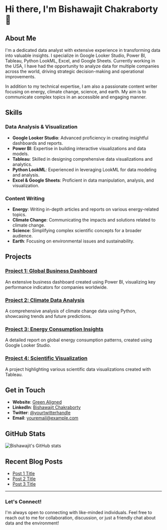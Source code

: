 # Hi there, I'm Bishawajit Chakraborty 👋

## About Me

I'm a dedicated data analyst with extensive experience in transforming data into valuable insights. I specialize in Google Looker Studio, Power BI, Tableau, Python LookML, Excel, and Google Sheets. Currently working in the USA, I have had the opportunity to analyze data for multiple companies across the world, driving strategic decision-making and operational improvements.

In addition to my technical expertise, I am also a passionate content writer focusing on energy, climate change, science, and earth. My aim is to communicate complex topics in an accessible and engaging manner.

## Skills

### Data Analysis & Visualization
- **Google Looker Studio**: Advanced proficiency in creating insightful dashboards and reports.
- **Power BI**: Expertise in building interactive visualizations and data models.
- **Tableau**: Skilled in designing comprehensive data visualizations and analytics.
- **Python LookML**: Experienced in leveraging LookML for data modeling and analysis.
- **Excel & Google Sheets**: Proficient in data manipulation, analysis, and visualization.

### Content Writing
- **Energy**: Writing in-depth articles and reports on various energy-related topics.
- **Climate Change**: Communicating the impacts and solutions related to climate change.
- **Science**: Simplifying complex scientific concepts for a broader audience.
- **Earth**: Focusing on environmental issues and sustainability.

## Projects

### [Project 1: Global Business Dashboard](https://github.com/yourusername/project1)
An extensive business dashboard created using Power BI, visualizing key performance indicators for companies worldwide.

### [Project 2: Climate Data Analysis](https://github.com/yourusername/project2)
A comprehensive analysis of climate change data using Python, showcasing trends and future predictions.

### [Project 3: Energy Consumption Insights](https://github.com/yourusername/project3)
A detailed report on global energy consumption patterns, created using Google Looker Studio.

### [Project 4: Scientific Visualization](https://github.com/yourusername/project4)
A project highlighting various scientific data visualizations created with Tableau.

## Get in Touch

- **Website**: [Green Aligned](https://greenaligned.com/)
- **LinkedIn**: [Bishawajit Chakraborty](https://www.linkedin.com/in/yourprofile)
- **Twitter**: [@yourtwitterhandle](https://twitter.com/yourtwitterhandle)
- **Email**: [youremail@example.com](mailto:youremail@example.com)

## GitHub Stats

![Bishawajit's GitHub stats](https://github-readme-stats.vercel.app/api?username=yourusername&show_icons=true&theme=radical)

## Recent Blog Posts

<!-- BLOG-POST-LIST:START -->
- [Post 1 Title](https://greenaligned.com/post1)
- [Post 2 Title](https://greenaligned.com/post2)
- [Post 3 Title](https://greenaligned.com/post3)
<!-- BLOG-POST-LIST:END -->

---

### Let's Connect!
I'm always open to connecting with like-minded individuals. Feel free to reach out to me for collaboration, discussion, or just a friendly chat about data and the environment!

